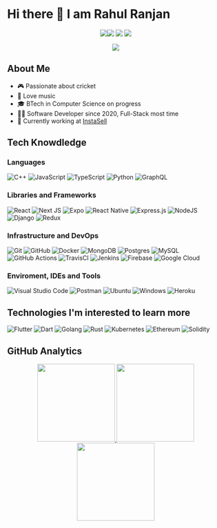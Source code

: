 # Hi there 👋 I am Rahul Ranjan 

<p align="center"> 
<a href="https://www.linkedin.com/in/rahul-ranjan-1bb40016a/"><img src="https://img.shields.io/badge/-Rahul%20Ranjan-0077B5?style=flat-square&logo=Linkedin&logoColor=white"/</a><a href="https://www.instagram.com/ranjan.18/"><img src="https://img.shields.io/badge/-@ranjan.18-333333?style=flat-square&logo=instagram"/></a>
<a href="https://discord.com/users/618156290581200929"><img src="https://img.shields.io/badge/-Rahul Ranjan%235368-333333?style=flat-square&logo=discord"/></a>
<a href="https://twitter.com/itsranjan18"><img src="https://img.shields.io/badge/Rahul Ranjan-1DA1F2?style=flat&logo=twitter&logoColor=white"/></a>

<p align="center"> <img src="https://komarev.com/ghpvc/?username=rranjan14&label=Rahul's%20Profile%20Views&color=135429&style=flat"/></p> 
  
## About Me 
- 🎮 Passionate about cricket
- 🎼 Love music 
- 🎓 BTech in Computer Science on progress 
- 🧑‍💻 Software Developer since 2020, Full-Stack most time 
- 💼 Currently working at <a href="https://app.instasell.in/">InstaSell</a> </br> 
  
## Tech Knowdledge 
  
### Languages 
![C++](https://img.shields.io/badge/c++-%2300599C.svg?style=flat&logo=c%2B%2B&logoColor=white)
![JavaScript](https://img.shields.io/badge/javascript-%23323330.svg?style=flat&logo=javascript&logoColor=%23F7DF1E)
![TypeScript](https://img.shields.io/badge/TypeScript-007ACC?style=flat&logo=typescript&logoColor=white)
![Python](https://img.shields.io/badge/python-3670A0?style=flat&logo=python&logoColor=ffdd54)
![GraphQL](https://img.shields.io/badge/-GraphQL-E10098?style=flat&logo=graphql&logoColor=white)
  
### Libraries and Frameworks
![React](https://img.shields.io/badge/React-20232A?style=flat&logo=react&logoColor=61DAFB)
![Next JS](https://img.shields.io/badge/Next-black?style=flat&logo=next.js&logoColor=white)
![Expo](https://img.shields.io/badge/expo-1C1E24?style=flat&logo=expo&logoColor=#D04A37)
![React Native](https://img.shields.io/badge/React_Native-20232A?style=flat&logo=react&logoColor=61DAFB)
![Express.js](https://img.shields.io/badge/express.js-%23404d59.svg?style=flat&logo=express&logoColor=%2361DAFB)
![NodeJS](https://img.shields.io/badge/node.js-6DA55F?style=flat&logo=node.js&logoColor=white)
![Django](https://img.shields.io/badge/Django-092E20?style=flat&logo=django&logoColor=white)
![Redux](https://img.shields.io/badge/Redux-593D88?style=flat&logo=redux&logoColor=white) 

### Infrastructure and DevOps
![Git](https://img.shields.io/badge/git-%23F05033.svg?style=flat&logo=git&logoColor=white)
![GitHub](https://img.shields.io/badge/github-%23121011.svg?style=flat&logo=github&logoColor=white)
![Docker](https://img.shields.io/badge/docker-%230db7ed.svg?style=flat&logo=docker&logoColor=white)
![MongoDB](https://img.shields.io/badge/MongoDB-%234ea94b.svg?style=flat&logo=mongodb&logoColor=white)
![Postgres](https://img.shields.io/badge/postgres-%23316192.svg?style=flat&logo=postgresql&logoColor=white)
![MySQL](https://img.shields.io/badge/-MySQL-333333?style=flat&logo=mysql)
![GitHub Actions](https://img.shields.io/badge/githubactions-%232671E5.svg?style=flat&logo=githubactions&logoColor=white)
![TravisCI](https://img.shields.io/badge/travisci-%232B2F33.svg?style=flat&logo=travis&logoColor=white)
![Jenkins](https://img.shields.io/badge/jenkins-%232C5263.svg?style=flat&logo=jenkins&logoColor=white)
![Firebase](https://img.shields.io/badge/firebase-%23039BE5.svg?style=flat&logo=firebase)
![Google Cloud](https://img.shields.io/badge/GoogleCloud-%234285F4.svg?style=flat&logo=google-cloud&logoColor=white)
    
### Enviroment, IDEs and Tools
![Visual Studio Code](https://img.shields.io/badge/-Visual%20Studio%20Code-333333?style=flat&logo=visual-studio-code&logoColor=007ACC) 
![Postman](https://img.shields.io/badge/-Postman-333333?style=flat&logo=postman) 
![Ubuntu](https://img.shields.io/badge/Ubuntu-E95420?style=flat&logo=ubuntu&logoColor=white) 
![Windows](https://img.shields.io/badge/-Windows%2011-333333?style=flat&logo=windows) 
![Heroku](https://img.shields.io/badge/heroku-%23430098.svg?style=flat&logo=heroku&logoColor=white) 
</br>

## Technologies I'm interested to learn more
![Flutter](https://img.shields.io/badge/-Flutter-333333?style=flat&logo=flutter&logoColor=42bff5)
![Dart](https://img.shields.io/badge/-Dart-333333?style=&logo=dart&logoColor=42bff5)
![Golang](https://img.shields.io/badge/-Golang-333333?style=flat&logo=go)
![Rust](https://img.shields.io/badge/-Rust-333333?style=flat&logo=rust)
![Kubernetes](https://img.shields.io/badge/kubernetes-%23326ce5.svg?style=flat&logo=kubernetes&logoColor=white)
![Ethereum](https://img.shields.io/badge/Ethereum-3C3C3D?style=flat&logo=Ethereum&logoColor=white)
![Solidity](https://img.shields.io/badge/Solidity-%23363636.svg?style=flat&logo=solidity&logoColor=white)
</br> 

## GitHub Analytics 
<p align="center"> 
<a href="https://github.com/rranjan14">
  <img height="180em" src="https://github-readme-stats.vercel.app/api?username=rranjan14&count_private=true&show_icons=true&theme=merko" />
  <img height="180em" src="https://github-readme-stats-eight-theta.vercel.app/api/top-langs/?username=rranjan14&theme=merko&layout=compact&langs_count=10&exclude_repo=gamebase" />
  <img align="center" height="180em" src="https://github-readme-streak-stats.herokuapp.com/?user=rranjan14&theme=merko"/>
</a> 
</p>
